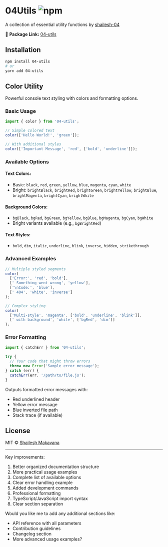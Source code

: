 # 04Utils ![npm](https://img.shields.io/npm/v/04-utils) 

A collection of essential utility functions by [shailesh-04](https://github.com/shailesh-04)

🔗 **Package Link:** [04-utils](https://www.npmjs.com/package/04-utils)

## Installation

```bash
npm install 04-utils
# or
yarn add 04-utils
```

## Color Utility

Powerful console text styling with colors and formatting options.

### Basic Usage

```javascript
import { color } from '04-utils';

// Simple colored text
color(['Hello World!', 'green']);

// With additional styles
color(['Important Message', 'red', ['bold', 'underline']]);
```

### Available Options

#### Text Colors:
- Basic: `black`, `red`, `green`, `yellow`, `blue`, `magenta`, `cyan`, `white`
- Bright: `brightBlack`, `brightRed`, `brightGreen`, `brightYellow`, `brightBlue`, `brightMagenta`, `brightCyan`, `brightWhite`

#### Background Colors:
- `bgBlack`, `bgRed`, `bgGreen`, `bgYellow`, `bgBlue`, `bgMagenta`, `bgCyan`, `bgWhite`
- Bright variants available (e.g., `bgBrightRed`)

#### Text Styles:
- `bold`, `dim`, `italic`, `underline`, `blink`, `inverse`, `hidden`, `strikethrough`

### Advanced Examples

```javascript
// Multiple styled segments
color(
  ['Error:', 'red', 'bold'],
  [' Something went wrong', 'yellow'],
  ['\nCode:', 'blue'],
  [' 404', 'white', 'inverse']
);

// Complex styling
color(
  ['Multi-style', 'magenta', ['bold', 'underline', 'blink']],
  [' with background', 'white', ['bgRed', 'dim']]
);
```

### Error Formatting

```javascript
import { catchErr } from '04-utils';

try {
  // Your code that might throw errors
  throw new Error('Sample error message');
} catch (err) {
  catchErr(err, '/path/to/file.js');
}
```

Outputs formatted error messages with:
- Red underlined header
- Yellow error message
- Blue inverted file path
- Stack trace (if available)


## License

MIT © [Shailesh Makavana](https://github.com/shailesh-04)

---

Key improvements:
1. Better organized documentation structure
2. More practical usage examples
3. Complete list of available options
4. Clear error handling example
5. Added development commands
6. Professional formatting
7. TypeScript/JavaScript import syntax
8. Clear section separation

Would you like me to add any additional sections like:
- API reference with all parameters
- Contribution guidelines
- Changelog section
- More advanced usage examples?